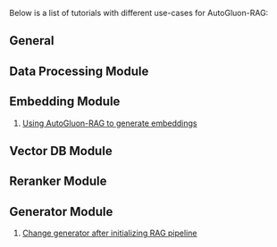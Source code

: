 Below is a list of tutorials with different use-cases for AutoGluon-RAG:

## General

## Data Processing Module

## Embedding Module
1. [Using AutoGluon-RAG to generate embeddings](https://github.com/autogluon/autogluon-rag/tree/main/documentation/tutorials/generate_embeddings.md)

## Vector DB Module

## Reranker Module

## Generator Module
1. [Change generator after initializing RAG pipeline](https://github.com/autogluon/autogluon-rag/tree/main/documentation/tutorials/change_generator.md)
